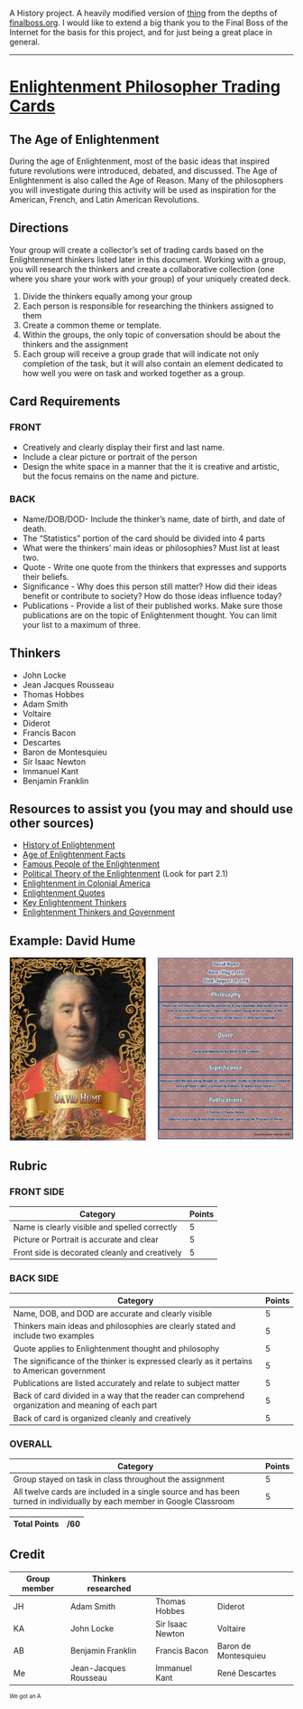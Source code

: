 A History project. A heavily modified version of [thing](https://finalboss.org/public/thing/) from the depths of [finalboss.org](https://finalboss.org/). I would like to extend a big thank you to the Final Boss of the Internet for the basis for this project, and for just being a great place in general.

---

# [Enlightenment Philosopher Trading Cards](https://grosserly.github.io/trading-cards/)
## The Age of Enlightenment
During the age of Enlightenment, most of the basic ideas that inspired future revolutions were introduced, debated, and discussed.  The Age of Enlightenment is also called the Age of Reason.  Many of the philosophers you will investigate during this activity will be used as inspiration for the American, French, and Latin American Revolutions.  

## Directions
Your group will create a collector’s set of trading cards based on the Enlightenment thinkers listed later in this document.  Working with a group, you will research the thinkers and create a collaborative collection (one where you share your work with your group) of your uniquely created deck.
1. Divide the thinkers equally among your group
2. Each person is responsible for researching the thinkers assigned to them
3. Create a common theme or template.
4. Within the groups, the only topic of conversation should be about the thinkers and the assignment
5. Each group will receive a group grade that will indicate not only completion of the task, but it will also contain an element dedicated to how well you were on task and worked together as a group.

## Card Requirements
### FRONT
- Creatively and clearly display their first and last name.
- Include a clear picture or portrait of the person
- Design the white space in a manner that the it is creative and artistic, but the focus remains on the name and picture.
### BACK
- Name/DOB/DOD- Include the thinker’s name, date of birth, and date of death.
- The “Statistics” portion of the card should be divided into 4 parts
- What were the thinkers’ main ideas or philosophies? Must list at least two.
- Quote - Write one quote from the thinkers that expresses and supports their beliefs.
- Significance - Why does this person still matter?  How did their ideas benefit or contribute to society? How do those ideas influence today?
- Publications - Provide a list of their published works. Make sure those publications are on the topic of Enlightenment thought. You can limit your list to a maximum of three.

## Thinkers
- John Locke
- Jean Jacques Rousseau
- Thomas Hobbes
- Adam Smith
- Voltaire
- Diderot
- Francis Bacon
- Descartes
- Baron de Montesquieu
- Sir Isaac Newton
- Immanuel Kant
- Benjamin Franklin

## Resources to assist you (you may and should use other sources)
- [History of Enlightenment](https://www.history.com/topics/british-history/enlightenment)
- [Age of Enlightenment Facts](https://kids.kiddle.co/Age_of_Enlightenment)
- [Famous People of the Enlightenment](https://www.biographyonline.net/people/famous/enlightenment.html)
- [Political Theory of the Enlightenment](https://plato.stanford.edu/entries/enlightenment/#PolThe) (Look for part 2.1)
- [Enlightenment in Colonial America](https://www.khanacademy.org/humanities/us-history/colonial-america/colonial-north-america/a/the-enlightenment)
- [Enlightenment Quotes](https://www.huffingtonpost.com/2014/02/21/enlightenment-spiritual-quotes_n_4817902.html?slideshow=true#gallery/338221/17)
- [Key Enlightenment Thinkers](https://www.thoughtco.com/key-thinkers-of-the-enlightenment-1221868)
- [Enlightenment Thinkers and Government](http://www.lcboe.net/userfiles/141/Classes/2439/enltthinkers.pdf%3Fid%3D537902)

## Example: David Hume
![Example of what a trading card should look like](example.jpg)

## Rubric
### FRONT SIDE
| Category | Points |
| -------- | -----------|
| Name is clearly visible and spelled correctly | 5 |
| Picture or Portrait is accurate and clear | 5 |
| Front side is decorated cleanly and creatively | 5 |

### BACK SIDE
| Category | Points |
| --- | --- |
| Name, DOB, and DOD are accurate and clearly visible | 5
| Thinkers main ideas and philosophies are clearly stated and include two examples | 5
| Quote applies to Enlightenment thought and philosophy | 5
| The significance of the thinker is expressed clearly as it pertains to American government | 5
| Publications are listed accurately and relate to subject matter | 5
| Back of card divided in a way that the reader can comprehend organization and meaning of each part | 5
| Back of card is organized cleanly and creatively | 5

### OVERALL
| Category | Points |
| --- | --- |
| Group stayed on task in class throughout the assignment | 5  
| All twelve cards are included in a single source and has been turned in individually by each member in Google Classroom | 5

| Total Points |   /60 |
| --- | --- |

## Credit

| Group member | Thinkers researched | | |
| --- | --- | --- | --- |
| JH | Adam Smith | Thomas Hobbes | Diderot |
| KA | John Locke | Sir Isaac Newton | Voltaire |
| AB | Benjamin Franklin | Francis Bacon | Baron de Montesquieu |
| Me | Jean-Jacques Rousseau | Immanuel Kant | René Descartes |




<sup><sup>We got an A</sup></sup>
